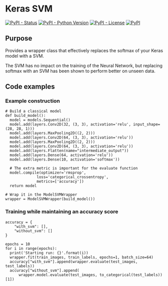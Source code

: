# Keras SVM

[![PyPI - Status](https://img.shields.io/pypi/status/keras-svm.svg)](https://pypi.org/project/keras-svm/)
[![PyPI - Python Version](https://img.shields.io/pypi/pyversions/keras-svm.svg)](https://pypi.org/project/keras-svm/)
[![PyPI - License](https://img.shields.io/pypi/l/keras-svm.svg)](https://github.com/Luttik/keras_svm/blob/master/LICENSE)
[![PyPI](https://img.shields.io/pypi/v/keras-svm.svg)](https://pypi.org/project/keras-svm/)

## Purpose
Provides a wrapper class that effectively replaces the softmax of your Keras model with a SVM.

The SVM has no impact on the training of the Neural Network, but replacing softmax with an SVM has been shown to perform better on unseen data.

## Code examples
### Example construction
```
# Build a classical model
def build_model():
  model = models.Sequential()
  model.add(layers.Conv2D(32, (3, 3), activation='relu', input_shape=(28, 28, 1)))
  model.add(layers.MaxPooling2D((2, 2)))
  model.add(layers.Conv2D(64, (3, 3), activation='relu'))
  model.add(layers.MaxPooling2D((2, 2)))
  model.add(layers.Conv2D(64, (3, 3), activation='relu'))
  model.add(layers.Flatten(name="intermediate_output"))
  model.add(layers.Dense(64, activation='relu'))
  model.add(layers.Dense(10, activation='softmax'))
  
  # The extra metric is important for the evaluate function
  model.compile(optimizer='rmsprop',
              loss='categorical_crossentropy',
              metrics=['accuracy'])
  return model

# Wrap it in the ModelSVMWrapper
wrapper = ModelSVMWrapper(build_model())
```

### Training while maintaining an accuracy score
```
accuracy = {
    "with_svm": [],
    "without_svm": []
}

epochs = 10
for i in range(epochs):
  print('Starting run: {}'.format(i))
  wrapper.fit(train_images, train_labels, epochs=1, batch_size=64)
  accuracy["with_svm"].append(wrapper.evaluate(test_images, test_labels))
  accuracy["without_svm"].append(
      wrapper.model.evaluate(test_images, to_categorical(test_labels))[1])
```
